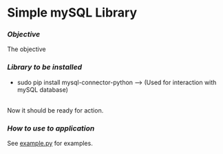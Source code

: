 # Simple mySQL Library

### *Objective*
The objective 

### *Library to be installed*
- sudo pip install mysql-connector-python --> (Used for interaction with mySQL database)

<br>
Now it should be ready for action.

### *How to use to application*
See [example.py](example.py) for examples.

